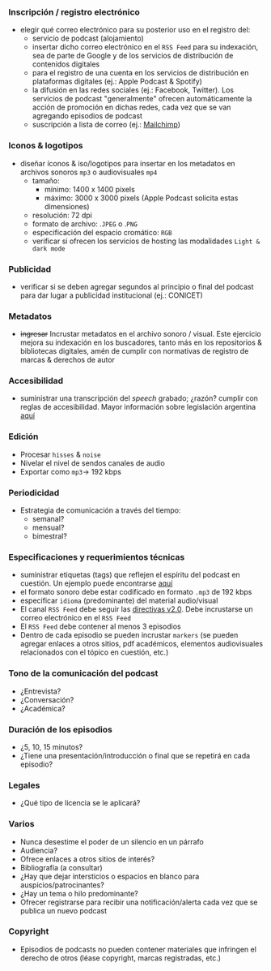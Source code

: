 ### Inscripción / registro electrónico
* elegir qué correo electrónico para su posterior uso en el registro del:
	- servicio de podcast (alojamiento)
	- insertar dicho correo electrónico en el `RSS Feed` para su indexación, sea de parte de Google y de los servicios de distribución de contenidos digitales
	- para el registro de una cuenta en los servicios de distribución en plataformas digitales (ej.: Apple Podcast & Spotify)
	- la difusión en las redes sociales (ej.: Facebook, Twitter). Los servicios de podcast "generalmente" ofrecen automáticamente la acción de promoción en dichas redes, cada vez que se van agregando episodios de podcast
	- suscripción a lista de correo (ej.: [Mailchimp](https://mailchimp.com/))

### Iconos & logotipos
* diseñar íconos & iso/logotipos para insertar en los metadatos en archivos sonoros `mp3` o audiovisuales `mp4`
	- tamaño: 
		* mínimo: 1400 x 1400 pixels
		* máximo: 3000 x 3000 pixels (Apple Podcast solicita estas dimensiones)
	- resolución: 72 dpi
	- formato de archivo: .`JPEG` o .`PNG`
    - especificación del espacio cromático: `RGB`
	- verificar si ofrecen los servicios de hosting las modalidades `Light & dark mode`
	
### Publicidad
* verificar si se deben agregar segundos al principio o final del podcast para dar lugar a publicidad institucional (ej.: CONICET)

### Metadatos
* ~~ingresar~~ Incrustar metadatos en el archivo sonoro / visual. Este ejercicio mejora su indexación en los buscadores, tanto más en los repositorios & bibliotecas digitales, amén de cumplir con normativas de registro de marcas & derechos de autor 

### Accesibilidad
* suministrar una transcripción del _speech_ grabado; ¿razón? cumplir con reglas de accesibilidad. Mayor información sobre legislación argentina [aquí](https://www.argentina.gob.ar/justicia/derechofacil/leysimple/accesibilidad-paginas-internet)

### Edición
* Procesar `hisses` & `noise`
* Nivelar el nivel de sendos canales de audio
* Exportar como `mp3`-> 192 kbps

### Periodicidad
* Estrategia de comunicación a través del tiempo: 
	- semanal?
	- mensual?
	- bimestral?

### Especificaciones y requerimientos técnicas
* suministrar etiquetas (tags) que reflejen el espíritu del podcast en cuestión. Un ejemplo puede encontrarse [aquí](https://soundcloud.com/wyssinstitute/sets/disruptive)
* el formato sonoro debe estar codificado en formato `.mp3` de 192 kbps
* especificar `idioma` (predominante) del material audio/visual
* El canal `RSS Feed` debe seguir las [directivas v2.0](https://validator.w3.org/feed/docs/rss2.html). Debe incrustarse un correo electrónico en el `RSS Feed`
* El `RSS Feed` debe contener al menos 3 episodios
* Dentro de cada episodio se pueden incrustar `markers` (se pueden agregar enlaces a otros sitios, pdf académicos, elementos audiovisuales relacionados con el tópico en cuestión, etc.)

### Tono de la comunicación del podcast
* ¿Entrevista?
* ¿Conversación?
* ¿Académica?

### Duración de los episodios
* ¿5, 10, 15 minutos?
* ¿Tiene una presentación/introducción o final que se repetirá en cada episodio?

### Legales
* ¿Qué tipo de licencia se le aplicará?

### Varios
* Nunca desestime el poder de un silencio en un párrafo
* Audiencia?
* Ofrece enlaces a otros sitios de interés?
* Bibliografía (a consultar)
* ¿Hay que dejar intersticios o espacios en blanco para auspicios/patrocinantes?
* ¿Hay un tema o hilo predominante?
* Ofrecer registrarse para recibir una notificación/alerta cada vez que se publica un nuevo podcast

### Copyright
* Episodios de podcasts no pueden contener materiales que infringen el derecho de otros (léase copyright, marcas registradas, etc.)

